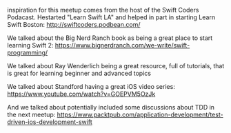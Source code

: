 inspiration for this meetup comes from the host of the Swift Coders Podacast. Hestarted "Learn Swift LA" and helped in part in starting Learn Swift Boston: http://swiftcoders.podbean.com/

We talked about the Big Nerd Ranch book as being a great place to start learning Swift 2: https://www.bignerdranch.com/we-write/swift-programming/

We talked about Ray Wenderlich being a great resource, full of tutorials, that is great for learning beginner and advanced topics

We talked about Standford having a great iOS video series: https://www.youtube.com/watch?v=GOEPVM5OzJk

And we talked about potentially included some discussions about TDD in the next meetup: https://www.packtpub.com/application-development/test-driven-ios-development-swift
